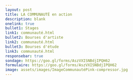 ```yaml
---
layout: post
title: LA COMMUNAUTÉ en action
description: blank
onelink: true
bullet1: Stages
link1: communauté.html
bullet2: Bourses d'artiste
link2: communauté.html
bullet3: Bourses d'étude
link3: communauté.html
responsebar: true
sondage: https://goo.gl/forms/AszVXISNBdjIPQH62
formulaire: https://goo.gl/forms/AszVXISNBdjIPQH62
image: assets/images/ImageCommunautéPink-compressor.jpg
---
```

